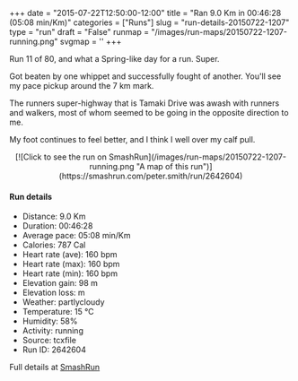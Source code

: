+++
date = "2015-07-22T12:50:00-12:00"
title = "Ran 9.0 Km in 00:46:28 (05:08 min/Km)"
categories = ["Runs"]
slug = "run-details-20150722-1207"
type = "run"
draft = "False"
runmap = "/images/run-maps/20150722-1207-running.png"
svgmap = '<polyline points="0 55, 0 59, 1 59, 11 50, 12 51, 16 46, 20 46, 25 48, 29 45, 30 43, 34 42, 45 42, 49 43, 52 45, 54 47, 54 47, 60 52, 67 55, 72 55, 76 55, 77 54, 86 52, 91 50, 91 50, 100 52, 91 50, 87 52, 80 54, 74 55, 68 55, 64 54, 60 52, 50 44, 48 43, 34 42, 30 43, 28 45, 26 47, 20 45, 16 46, 11 48, 9 52, 6 53">'
+++

Run 11 of 80, and what a Spring-like day for a run. Super. 

Got beaten by one whippet and successfully fought of another. You'll see my pace pickup around the 7 km mark. 

The runners super-highway that is Tamaki Drive was awash with runners and walkers, most of whom seemed to be going in the opposite direction to me. 

My foot continues to feel better, and I think I well over my calf pull. 



<!--more-->

<center>
[![Click to see the run on SmashRun](/images/run-maps/20150722-1207-running.png "A map of this run")](https://smashrun.com/peter.smith/run/2642604)
</center>

#### Run details

* Distance: 9.0 Km
* Duration: 00:46:28
* Average pace: 05:08 min/Km
* Calories: 787 Cal
* Heart rate (ave): 160 bpm
* Heart rate (max): 160 bpm
* Heart rate (min): 160 bpm
* Elevation gain: 98 m
* Elevation loss:  m
* Weather: partlycloudy
* Temperature: 15 &deg;C
* Humidity: 58%
* Activity: running
* Source: tcxfile
* Run ID: 2642604

Full details at [SmashRun](https://smashrun.com/peter.smith/run/2642604)